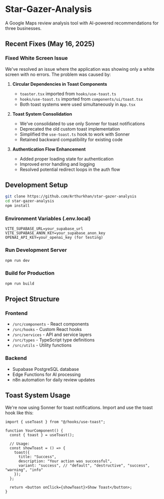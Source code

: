 # Star-Gazer-Analysis

A Google Maps review analysis tool with AI-powered recommendations for three businesses.

## Recent Fixes (May 16, 2025)

### Fixed White Screen Issue
We've resolved an issue where the application was showing only a white screen with no errors. The problem was caused by:

1. **Circular Dependencies in Toast Components**
   - `toaster.tsx` imported from `hooks/use-toast.ts`
   - `hooks/use-toast.ts` imported from `components/ui/toast.tsx`
   - Both toast systems were used simultaneously in `App.tsx`

2. **Toast System Consolidation**
   - We've consolidated to use only Sonner for toast notifications
   - Deprecated the old custom toast implementation
   - Simplified the `use-toast.ts` hook to work with Sonner
   - Retained backward compatibility for existing code

3. **Authentication Flow Enhancement**
   - Added proper loading state for authentication
   - Improved error handling and logging
   - Resolved potential redirect loops in the auth flow

## Development Setup

```bash
git clone https://github.com/Arthurkhan/star-gazer-analysis
cd star-gazer-analysis
npm install
```

### Environment Variables (.env.local)
```
VITE_SUPABASE_URL=your_supabase_url
VITE_SUPABASE_ANON_KEY=your_supabase_anon_key
OPENAI_API_KEY=your_openai_key (for testing)
```

### Run Development Server
```bash
npm run dev
```

### Build for Production
```bash
npm run build
```

## Project Structure

### Frontend
- `/src/components` - React components
- `/src/hooks` - Custom React hooks
- `/src/services` - API and service layers
- `/src/types` - TypeScript type definitions
- `/src/utils` - Utility functions

### Backend
- Supabase PostgreSQL database
- Edge Functions for AI processing
- n8n automation for daily review updates

## Toast System Usage

We're now using Sonner for toast notifications. Import and use the toast hook like this:

```tsx
import { useToast } from "@/hooks/use-toast";

function YourComponent() {
  const { toast } = useToast();
  
  // Usage:
  const showToast = () => {
    toast({
      title: "Success",
      description: "Your action was successful",
      variant: "success", // "default", "destructive", "success", "warning", "info"
    });
  };
  
  return <button onClick={showToast}>Show Toast</button>;
}
```
